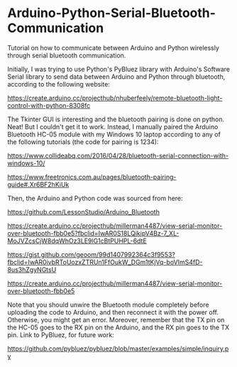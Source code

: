 # Arduino-Python-Serial-Bluetooth-Communication
Tutorial on how to communicate between Arduino and Python wirelessly through serial bluetooth communication.

Initially, I was trying to use Python's PyBluez library with Arduino's Software Serial library to send data between Arduino and Python through bluetooth, according to the following website:

https://create.arduino.cc/projecthub/nhuberfeely/remote-bluetooth-light-control-with-python-8308fc

The Tkinter GUI is interesting and the bluetooth pairing is done on python. Neat! But I couldn't get it to work. Instead, I manually paired the Arduino Bluetooth HC-05 module with my Windows 10 laptop according to any of the following tutorials (the code for pairing is 1234):

https://www.collideabq.com/2016/04/28/bluetooth-serial-connection-with-windows-10/

https://www.freetronics.com.au/pages/bluetooth-pairing-guide#.Xr6BF2hKiUk

Then, the Arduino and Python code was sourced from here:

https://github.com/LessonStudio/Arduino_Bluetooth

https://create.arduino.cc/projecthub/millerman4487/view-serial-monitor-over-bluetooth-fbb0e5?fbclid=IwAR0S18LQikipV4Bz-7_XL-MoJVZcsCjW8dqWhOz3LE9lG1cBtPUHPL-6dtE

https://gist.github.com/geoom/99d1407992364c3f9553?fbclid=IwAR0ivbRToUozxZTRUn1FfOukW_DGm1tKjVq-boVImS4fD-8us3hZgyNGtsU

https://create.arduino.cc/projecthub/millerman4487/view-serial-monitor-over-bluetooth-fbb0e5

Note that you should unwire the Bluetooth module completely before uploading the code to Arduino, and then reconnect it with the power off. Otherwise, you might get an error. Moreover, remember that the TX pin on the HC-05 goes to the RX pin on the Arduino, and the RX pin goes to the TX pin. Link to PyBluez, for future work:

https://github.com/pybluez/pybluez/blob/master/examples/simple/inquiry.py


